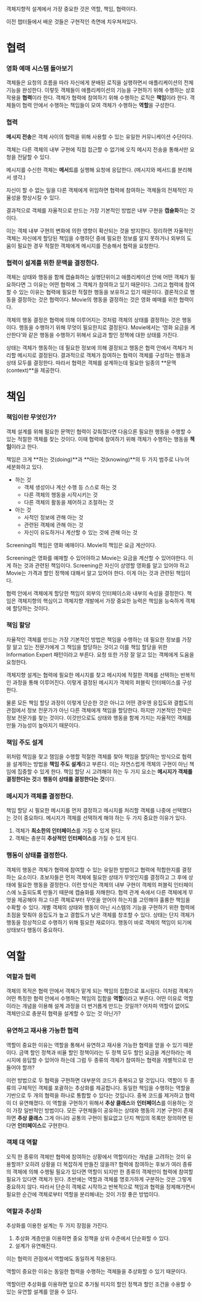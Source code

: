 객체지향적 설계에서 가장 중요한 것은 역할, 책임, 협력이다.

이전 챕터들에서 배운 것들은 구현적인 측면에 치우쳐져있다.

# 협력

### 영화 예매 시스템 돌아보기

객체들은 요청의 흐름을 따라 자신에게 분배된 로직을 실행하면서 애플리케이션의 전체 기능을 완성한다. 이렇듯 객체들이 애플리케이션의 기능을 구현하기 위해 수행하는 상호작용을 **협력**이라 한다. 객체가 협력에 참여하기 위해 수행하는 로직은 **책임**이라 한다. 객체들이 협력 안에서 수행하는 책임들이 모여 객체가 수행하는 **역할**을 구성한다.

### 협력

**메시지 전송**은 객체 사이의 협력을 위해 사용할 수 있는 유일한 커뮤니케이션 수단이다.

객체는 다른 객체의 내부 구현에 직접 접근할 수 없기에 오직 메시지 전송을 통해서만 요청을 전달할 수 있다.

메시지를 수신한 객체는 **메서드**를 실행해 요청에 응답한다. (메시지와 메서드를 분리해서 생각.)

자신이 할 수 없는 일을 다른 객체에게 위임하면 협력에 참여하는 객체들의 전체적인 자율성을 향상시킬 수 있다.

결과적으로 객체를 자율적으로 만드는 가장 기본적인 방법은 내부 구현을 **캡슐화**하는 것이다.

이는 객체 내부 구현의 변화에 의한 영향이 확산되는 것을 방지한다. 정리하면 자율적인 객체는 자신에게 할당된 책임을 수행하던 중에 필요한 정보를 알지 못하거나 외부의 도움이 필요한 경우 적절한 객체에게 메시지를 전송해서 협력을 요청한다.

### 협력이 설계를 위한 문맥을 결정한다.

객체는 상태와 행동을 함께 캡슐화하는 실행단위이고 애플리케이션 안에 어떤 객체가 필요하다면 그 이유는 어떤 협력에 그 객체가 참여하고 있기 때문이다. 그리고 협력에 참여할 수 있는 이유는 협력에 필요한 적절한 행동을 보유하고 있기 때문이다. 결론적으로 행동을 결정하는 것은 협력이다. Movie의 행동을 결정하는 것은 영화 예매를 위한 협력이다. 

객체의 행동 결정은 협력에 의해 이루어지는 것처럼 객체의 상태를 결정하는 것은 행동이다. 행동을 수행하기 위해 무엇이 필요한지로 결정된다. Movie에서는 ‘영화 요금을 계산한다’와 같은 행동을 수행하기 위해서 요금과 할인 정책에 대한 상태를 가진다.

상태는 객체가 행동하는 데 필요한 정보에 의해 결정되고 행동은 협력 안에서 객체가 처리할 메시지로 결정된다. 결과적으로 객체가 참여하는 협력이 객체를 구성하는 행동과 상태 모두를 결정한다. 따라서 협력은 객체를 설계하는데 필요한 일종의 **문맥(context)**을 제공한다.

# 책임

### 책임이란 무엇인가?

객체 설계를 위해 필요한 문맥인 협력이 갖춰졌다면 다음으론 필요한 행동을 수행할 수 있는 적절한 객체를 찾는 것이다. 이때 협력에 참여하기 위해 객체가 수행하는 행동을 **책임**이라고 한다.

책임은 크게 **하는 것(doing)**과 **아는 것(knowing)**의 두 가지 범주로 나누어 세분화하고 있다.

- 하는 것
    - 객체 생성이나 계산 수행 등 스스로 하는 것
    - 다른 객체의 행동을 시작시키는 것
    - 다른 객체의 활동을 제어하고 조절하는 것
- 아는 것
    - 사적인 정보에 관해 아는 것
    - 관련된 객체에 관해 아는 것
    - 자신이 유도하거나 계산할 수 있는 것에 관해 아는 것

Screening의 책임은 영화 예매이다. Movie의 책임은 요금 계산이다. 

Screening은 영화를 예매할 수 있어야하고 Movie는 요금을 계산할 수 있어야한다. 이게 하는 것과 관련된 책임이다. Screening은 자신이 상영할 영화를 알고 있어야 하고 Movie는 가격과 할인 정책에 대해서 알고 있어야 한다. 이게 아는 것과 관련된 책임이다.

협력 안에서 객체에게 할당한 책임이 외부의 인터페이스와 내부의 속성을 결정한다. 책임은 객체지향의 핵심이고 객체지향 개발에서 가장 중요한 능력은 책임을 능숙하게 객체에 할당하는 것이다.

### 책임 할당

자율적인 객체를 만드는 가장 기본적인 방법은 책임을 수행하는 데 필요한 정보를 가장 잘 알고 있는 전문가에게 그 책임을 할당하는 것이고 이를 책임 할당을 위한 Information Expert 패턴이라고 부른다. 요청 또한 가장 잘 알고 있는 객체에게 도움을 요청한다.

객체지향 설계는 협력에 필요한 메시지를 찾고 메시지에 적절한 객체를 선택하는 반복적인 과정을 통해 이루어진다. 이렇게 결정된 메시지가 객체의 퍼블릭 인터페이스를 구성한다.

물론 모든 책임 할당 과정이 이렇게 단순한 것은 아니고 어떤 경우엔 응집도와 결합도의 관점에서 정보 전문가가 아닌 다른 객체에게 책임을 할당한다. 하지만 기본적인 전략은 정보 전문가를 찾는 것이다. 이것만으로도 상태와 행동을 함께 가지는 자율적인 객체를 만들 가능성이 높아지기 때문이다.

### 책임 주도 설계

위처럼 책임을 찾고 챔임을 수행할 적절한 객체를 찾아 책임을 할당하는 방식으로 협력을 설계하는 방법을 **책임 주도 설계**라고 부른다. 이는 자연스럽게 객체의 구현이 아닌 책임에 집중할 수 있게 한다. 책임 할당 시 고려해야 하는 두 가지 요소는 **메시지가 객체를 결정한다는 것**과 **행동이 상태를 결정한다는 것**이다.

### 메시지가 객체를 결정한다.

책임 할당 시 필요한 메시지를 먼저 결정하고 메시지를 처리할 객체를 나중에 선택했다는 것이 중요하다. 메시지가 객체를 선택하게 해야 하는 두 가지 중요한 이유가 있다.

1. 객체가 **최소한의 인터페이스**를 가질 수 있게 된다.
2. 객체는 충분히 **추상적인 인터페이스**를 가질 수 있게 된다.

### 행동이 상태를 결정한다.

객체의 행동은 객체가 협력에 참여할 수 있는 유일한 방법이고 협력에 적합한지를 결정하는 요소이다. 초보자들은 먼저 객체에 필요한 상태가 무엇인지를 결정하고 그 후에 상태에 필요한 행동을 결정한다. 이런 방식은 객체의 내부 구현이 객체의 퍼블릭 인터페이스에 노출되도록 만들기 때문에 캡슐화를 저해한다. 협력 관계 속에서 다른 객체에게 무엇을 제공해야 하고 다른 객체로부터 무엇을 얻어야 하는지를 고민해야 훌륭한 책임을 수확할 수 있다. 개별 객체의 상태와 행동이 아닌 시스템의 기능을 구현하기 위한 협력에 초점을 맞춰야 응집도가 높고 결합도가 낮은 객체를 창조할 수 있다. 상태는 단지 객체가 행동을 정상적으로 수행하기 위해 필요한 재료이다. 행동이 바로 객체의 책임이 되기에 상태보다 행동이 중요하다.

# 역할

### 역할과 협력

객체의 목적은 협력 안에서 객체가 맡게 되는 책임의 집합으로 표시된다. 이처럼 객체가 어떤 특정한 협력 안에서 수행하는 책임의 집합을 **역할**이라고 부른다. 어떤 이유로 역할이라는 개념을 이용해 설계 과정을 더 번거롭게 만드는 것일까? 어차피 역할이 없어도 객체만으로 충분히 협력을 설계할 수 있는 것 아닌가?

### 유연하고 재사용 가능한 협력

역할이 중요한 이유는 역할을 통해서 유연하고 재사용 가능한 협력을 얻을 수 있기 때문이다. 금액 할인 정책과 비율 할인 정책이라는 두 정책 모두 할인 요금을 계산하라는 메시지에 응답할 수 있어야 하는데 그럼 두 종류의 객체가 참여하는 협력을 개별적으로 만들어야 할까?

이런 방법으로 두 협력을 구현하면 대부분의 코드가 중복되고 말 것입니다. 역할이 두 종류의 구체적인 객체를 포괄하는 추상화를 제공합니다. 동일한 책임을 수행하는 역할을 기반으로 두 개의 협력을 하나로 통합할 수 있다는 것입니다. 중복 코드를 제거하고 협력이 더 유연해졌다. 이 역할을 구현하기 위해서 **추상 클래스**와 **인터페이스**를 이용하는 것이 가장 일반적인 방법이다. 모든 구현체들이 공유하는 상태와 행동의 기본 구현이 존재하면 **추상 클래스** 그게 아니라 공통의 구현이 필요없고 단지 책임의 목록만 정의하면 된다면 **인터페이스**로 구현한다.

### 객체 대 역할

오직 한 종류의 객체만 협력에 참여하는 상황에서 역할이라는 개념을 고려하는 것이 유용할까? 오히려 상황을 더 복잡하게 만들진 않을까? 협력에 참여하는 후보가 여러 종류의 객체에 의해 수행될 필요가 있다면 역할이 되지만 한 종류의 객체만이 협력에 참여할 필요가 있다면 객체가 된다. 초반에는 역할과 객체를 명호가하게 구분하는 것은 그렇게 중요하지 않다. 따라서 단순히 객체로 시작하고 반복적으로 책임과 협력을 정제해가면서 필요한 순간에 객체로부터 역할을 분리해내는 것이 가장 좋은 방법이다.

### 역할과 추상화

추상화를 이용한 설계는 두 가지 장점을 가진다.

1. 추상화 계층만을 이용하면 중요 정책을 상위 수준에서 단순화할 수 있다.
2. 설계가 유연해진다.

이는 협력의 관점에서 역할에도 동일하게 적용된다.

역할이 중요한 이유는 동일한 협력을 수행하는 객체들을 추상화할 수 있기 때문이다.

역할이란 추상화를 이용하면 앞으로 추가될 미지의 할인 정책과 할인 조건을 수용할 수 있는 유연할 설계를 얻을 수 있다.
